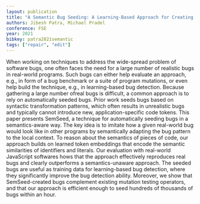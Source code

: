 ```yaml
---
layout: publication
title: "A Semantic Bug Seeding: A Learning-Based Approach for Creating Realistic Bugs"
authors: Jibesh Patra, Michael Pradel
conference: FSE
year: 2021
bibkey: patra2021semantic
tags: ["repair", "edit"]
---
```

When working on techniques to address the wide-spread problem
of software bugs, one often faces the need for a large number of
realistic bugs in real-world programs. Such bugs can either help
evaluate an approach, e.g., in form of a bug benchmark or a suite
of program mutations, or even help build the technique, e.g., in
learning-based bug detection. Because gathering a large number ofreal bugs is difficult,
a common approach is to rely on automatically
seeded bugs. Prior work seeds bugs based on syntactic transformation patterns,
which often results in unrealistic bugs and typically 
cannot introduce new, application-specific code tokens. This paper
presents SemSeed, a technique for automatically seeding bugs in
a semantics-aware way. The key idea is to imitate how a given
real-world bug would look like in other programs by semantically
adapting the bug pattern to the local context. To reason about the
semantics of pieces of code, our approach builds on learned token embeddings
that encode the semantic similarities of identifiers and literals. Our
evaluation with real-world JavaScript softwares
hows that the approach effectively reproduces real bugs and clearly
outperforms a semantics-unaware approach. The seeded bugs are
useful as training data for learning-based bug detection, where
they significantly improve the bug detection ability. Moreover, we
show that SemSeed-created bugs complement existing mutation
testing operators, and that our approach is efficient enough to seed
hundreds of thousands of bugs within an hour.
